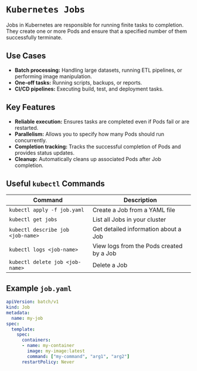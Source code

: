 # `Kubernetes Jobs`

Jobs in Kubernetes are responsible for running finite tasks to completion. They create one or more Pods and ensure that a specified number of them successfully terminate.

## Use Cases

* **Batch processing:** Handling large datasets, running ETL pipelines, or performing image manipulation.
* **One-off tasks:** Running scripts, backups, or reports.
* **CI/CD pipelines:** Executing build, test, and deployment tasks.

## Key Features

* **Reliable execution:** Ensures tasks are completed even if Pods fail or are restarted.
* **Parallelism:** Allows you to specify how many Pods should run concurrently.
* **Completion tracking:** Tracks the successful completion of Pods and provides status updates.
* **Cleanup:** Automatically cleans up associated Pods after Job completion.

## Useful `kubectl` Commands

| Command | Description |
|---|---|
| `kubectl apply -f job.yaml` | Create a Job from a YAML file |
| `kubectl get jobs` | List all Jobs in your cluster |
| `kubectl describe job <job-name>` | Get detailed information about a Job |
| `kubectl logs <job-name>` | View logs from the Pods created by a Job |
| `kubectl delete job <job-name>` | Delete a Job |

## Example `job.yaml`

```yaml
apiVersion: batch/v1
kind: Job
metadata:
  name: my-job
spec:
  template:
    spec:
      containers:
      - name: my-container
        image: my-image:latest
        command: ["my-command", "arg1", "arg2"]
      restartPolicy: Never
```